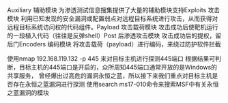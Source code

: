 Auxiliary 辅助模块 为渗透测试信息搜集提供了大量的辅助模块支持Exploits 攻击模块 利用已知发现的安全漏洞或配置弱点对远程目标系统进行攻击，从而获得对远程目标系统访问权的代码组件。Payload 攻击载荷模块 攻击成功后使靶机运行的一段植入代码（往往是反弹shell）Post 后渗透攻击模块 攻击成功后的提权，留后门Encoders 编码模块 将攻击载荷（payload）进行编码，来绕过防护软件拦截

使用nmap 192.168.119.132 -p 445 来对目标主机进行探测445端口
根据结果可判断，目标主机的445端口是开启的，众所周知445端口通常开放的是Windows的共享服务，
曾经爆出过高危的漏洞永恒之蓝，所以接下来我们重点对目标主机是否存在永恒之蓝漏洞进行探测
使用search ms17-010命令来搜索MSF中有关永恒之蓝漏洞的模块
